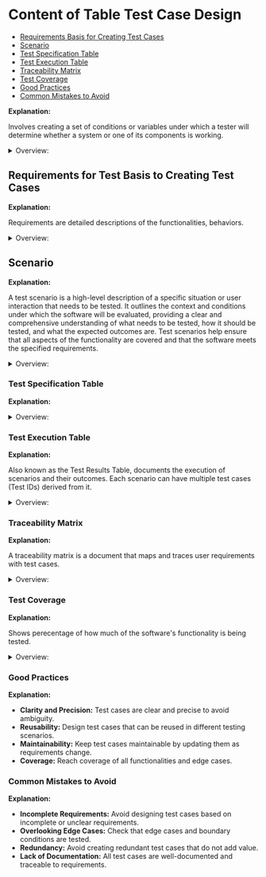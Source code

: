 <!-- markdownlint-disable MD033 -->
# Content of Table Test Case Design

- [Requirements Basis for Creating Test Cases](requirements-basis-for-creating-test-cases)
- [Scenario](#scenario)
- [Test Specification Table](#test-specification-table)
- [Test Execution Table](#test-execution-table)
- [Traceability Matrix](#traceability-matrix)
- [Test Coverage](#test-coverage)
- [Good Practices](#good-practices)
- [Common Mistakes to Avoid](#common-mistakes-to-avoid)

**Explanation:**

Involves creating a set of conditions or variables under which a tester will determine whether a system or one of its components is working.

<details>
    <summary>Overview:</summary>

- **Positive and Negative Test Cases:** Both expected (positive) and unexpected (negative) behaviors are tested.
- **Not Executed Test Cases:** Test cases that have been defined but not yet executed.
- **Functional and Non-Functional Test Cases:** Both functional requirements (what the system should do) and non-functional requirements (how the system should perform).
- **Boundary and Edge Cases:** Tests the boundaries and edges of input ranges.
- **Preconditions and Postconditions:** Specifies the conditions that must be met before and after the test is executed.
- **Test Case-Based Specification Table:** Focuses on individual test cases derived from scenarios, providing detailed descriptions of what needs to be tested.
- **Scenario-Based Test Specification Table:** Focuses on scenarios and includes detailed information about each scenario, along with the test cases and steps.
- **Create a Test Case (if necessary):** If the bug reveals a missing test case or an edge case that was not previously covered, create a new test case.

</details>

## Requirements for Test Basis to Creating Test Cases

**Explanation:**

Requirements are detailed descriptions of the functionalities, behaviors.

<details>
    <summary>Overview:</summary>

- **Sources of Requirements:**
  - **Requirement Specifications:**
    - Detailed documents that outline the system's functionalities.
    - Often created by business analysts or product owners.
  - **Design Documents:**
    - Design documents provide detailed descriptions of the system's architecture, components, interactions, and user interface (UI) design.
    - Help understanding how the system is built and how it should function.
  - **User Stories:**
    - Short descriptions of features from the perspective of the end user.
    - Commonly used in Agile methodologies when working in the team.
  - **Stakeholder Input:**
    - Feedback and requirements from stakeholders such as clients, users, and business analysts.
  - **Use Cases:**
    - Detailed scenarios that describe how users will interact with the system.
    - Use cases are typically documented in a **Use Case Document** or **Use Case Specification**.

</details>

## Scenario

**Explanation:**

A test scenario is a high-level description of a specific situation or user interaction that needs to be tested. It outlines the context and conditions under which the software will be evaluated, providing a clear and comprehensive understanding of what needs to be tested, how it should be tested, and what the expected outcomes are. Test scenarios help ensure that all aspects of the functionality are covered and that the software meets the specified requirements.

<details>
    <summary>Overview:</summary>

- **Purpose of a Test Scenario:**

  1. **Identify Test Conditions**: Define the specific conditions and inputs under which the software will be tested.
  2. **Ensure Comprehensive Coverage**: Ensure that all possible user interactions and system behaviors are covered.
  3. **Facilitate Communication**: Provide a clear and concise description of the test conditions, making it easier for testers, developers, and stakeholders to understand and collaborate.
  4. **Guide Test Case Development**: Serve as a foundation for developing detailed test cases, which include specific steps, test data, and expected results.

- **Structure writting Traditional Scenario:**

  - **Verify that:** Used to confirm that a specific functionality works as expected.
  - **Ensure that:** Used to make sure that certain conditions or behaviors are met.
  - **Check that:** Used to validate that specific conditions or behaviors are not met or that error handling works correctly.
  - **Test that:** Used to confirm that specific outcomes or responses occur under certain conditions.

- **Traditional Scenario Structure:**

  1. **Scenario: User Authentication**

      - **Verify that:**
      - Verify that user can manage password change.
      - Verify that user can log in with valid credentials.
      - Verify that user can log out successfully.

      - **Ensure that:**
      - Ensure that user session expires after a period of inactivity.
      - Ensure that user can reset password using the "Forgot Password" feature.

      - **Check that:**
      - Check that user cannot log in with invalid credentials.
      - Check that user receives an error message for incorrect password.
      - Check that user cannot access restricted pages without logging in.

      - **Test that:**
      - Test that user receives a confirmation email after password reset.
      - Test that user is redirected to the login page when accessing a protected resource.
      - Test that user account is locked after multiple failed login attempts.

- **Structure writting Behavior-driven development Scenario:**

  - **Given:** Describes the initial context or state of the system.
  - **When:** Describes the action or event that triggers the scenario.
  - **Then:** Describes the expected outcome or result of the action.

- **Behavior-driven development Scenario:**

  1. **Scenario: User Authentication**

      - **Scenario: Valid User Login**
      - **Given** the user is on the login page,
      - **When** the user enters valid credentials and clicks the login button,
      - **Then** the user should be redirected to the dashboard.

      - **Scenario: Invalid User Login**
      - **Given** the user is on the login page,
      - **When** the user enters invalid credentials and clicks the login button,
      - **Then** the user should see an error message indicating invalid credentials.

      - **Scenario: Password Change**
      - **Given** the user is logged in and on the account settings page,
      - **When** the user enters the current password, a new password, and confirms the new password,
      - **Then** the user should see a confirmation message indicating the password change was successful.

</details>

### Test Specification Table

**Explanation:**

<details>
    <summary>Overview:</summary>

- **Scenario-Based Test Specification Table:**

    1. **Scenario ID:** A unique identifier for each test scenario.
    2. **Scenario Description:** A high-level description of the scenario being tested.
    3. **Preconditions:** Any conditions that must be met before the scenario can be executed.
    4. **Expected Results:** The expected outcome of the scenario.
    5. **Postconditions:** Any conditions that should be met after the scenario is executed.

- **Test Case-Based Specification Table:**

    1. **Test Case ID:** A unique identifier for each test case.
    2. **Scenario ID:** The identifier of the scenario this test case is derived from.
    3. **Test Case Description:** A detailed description of the test case.
    4. **Preconditions:** Any conditions that must be met before the test case can be executed.
    5. **Test Data:** Specific data to be used during the test case.
    6. **Expected Results:** The expected outcome of the test case.
    7. **Postconditions:** Any conditions that should be met after the test case is executed.
    8. **Test Steps(Optional):** Because they may not be needed for all test cases, especially those focusing on specific inputs or conditions. They are more useful for test cases that involve navigating through different pages or performing a sequence of actions. Preparing test steps is good practice for future end-to-end (E2E) testing.

</details>

### Test Execution Table

**Explanation:**

Also known as the Test Results Table, documents the execution of scenarios and their outcomes. Each scenario can have multiple test cases (Test IDs) derived from it.

<details>
    <summary>Overview:</summary>

1. **Scenario ID:** A unique identifier for each test scenario. Useful when test cases are derived from high-level scenario. When using specific functional and non-functional testing techniques, scenarios may not be explicitly defined.
2. **Test Case ID:** A unique identifier for each test case or scenario.
3. **Execution Date:** The date when the test case was executed.
4. **Tester Name:** The name of the person who executed the test case. This is useful for manual testing but may not be necessary for automated tests.
5. **Actual Results:** The actual outcome of the test case.
6. **Pass/Fail Status:** Indicates whether the test case passed or failed.
7. **Comments/Defects:** Any additional comments or details about defects found during testing.

</details>

### Traceability Matrix

**Explanation:**

A traceability matrix is a document that maps and traces user requirements with test cases.

<details>
    <summary>Overview:</summary>

1. **Purpose**: To ensure that all requirements are covered by test cases and to identify any missing requirements or test cases.

2. **Structure**:
    - **Requirement ID**: Unique identifier for each requirement.
    - **Requirement Description**: Detailed description of the requirement.
    - **Scenario ID:** Unique identifier for each test scenario.
    - **Scenario Description:** High-level description of the scenario being tested.
    - **Test Case ID**: Unique identifier for each test case.
    - **Test Case Description**: Detailed description of the test case.
    - **Status**: Indicates whether the requirement is covered by the test case (Covered, Not Covered).

3. **Types of Traceability Matrices**:
    - **Forward Traceability**: Ensures that all requirements are covered by test cases.
    - **Backward Traceability**: Ensures that all test cases are linked to requirements.
    - **Bidirectional traceability**: Ability to trace forward (from requirement to test case) and backward (from test case to requirement).

</details>

### Test Coverage

**Explanation:**

Shows perecentage of how much of the software's functionality is being tested.

<details>
    <summary>Overview:</summary>

1. **Coverage Criteria:** Different criteria can be used to measure test coverage:
    - **Code Coverage:**  By developers, the extent to which the source code of a program is executed when a particular test suite runs.
    - **Requirements coverage:** By testers and QA teams which the specified requirements (both functional and non-functional) calculate percentage of test case how widely the system have been tested.
    - **Functional coverage:** By testers and QA teams based specified functionality of a software system calculate overall percetage what has been tested.
2. **Measuring Coverage:** Tools and techniques for measuring test coverage, such as code coverage tools that measure the percentage of code executed by the tests.
    - **Based what we Calculate:**
        - Identify Criteria wich one gonna be test (code, requirements, functional).
        - Map test cases and choose those criteria test case wich will be gonna check coverage.
        - Execute test cases and record results it's (pass/fail).
        - Calculate the percentage of requirements that have been tested.
    - **Pass/Fail Status:** The coverage percentage includes all tested requirements, regardless of whether the test cases passed or failed.
    - **Coverage calcualtion formula:** `coverage = (tested_requirements / total_requirements) * 100`.
    - **Achieving 100% coverage:** For all requirements or functionalities is an ideal goal, it is not practical or possible due to various constraints such as time, resources, and the complexity of the software.
    - **Coverage reflect:** To which the requirement has been fully tested. If any test case for a requirement is not executed, it means that the requirement has not been completely tested.
3. **Improving Coverage:** Strategies for improving test coverage, such as adding more test cases to cover untested areas and using different test design techniques to identify gaps.

</details>

### Good Practices

**Explanation:**

- **Clarity and Precision:** Test cases are clear and precise to avoid ambiguity.
- **Reusability:** Design test cases that can be reused in different testing scenarios.
- **Maintainability:** Keep test cases maintainable by updating them as requirements change.
- **Coverage:** Reach coverage of all functionalities and edge cases.

### Common Mistakes to Avoid

**Explanation:**

- **Incomplete Requirements:** Avoid designing test cases based on incomplete or unclear requirements.
- **Overlooking Edge Cases:** Check that edge cases and boundary conditions are tested.
- **Redundancy:** Avoid creating redundant test cases that do not add value.
- **Lack of Documentation:**  All test cases are well-documented and traceable to requirements.
